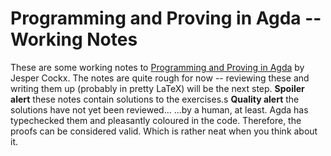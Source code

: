 Programming and Proving in Agda -- Working Notes
======================================================

These are some working notes to [Programming and Proving in Agda](https://github.com/jespercockx/agda-lecture-notes) by Jesper Cockx.
The notes are quite rough for now -- reviewing these and writing them up (probably in pretty LaTeX) will be the next step.
**Spoiler alert** these notes contain solutions to the exercises.s
**Quality alert** the solutions have not yet been reviewed...
...by a human, at least. Agda has typechecked them and pleasantly coloured in the code. Therefore, the proofs can be considered valid. Which is rather neat when you think about it.

